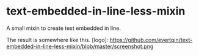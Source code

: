 # text-embedded-in-line-less-mixin
A small mixin to create text embedded in line.

The result is somewhere like this.
[logo]: https://github.com/evertqin/text-embedded-in-line-less-mixin/blob/master/screenshot.png
